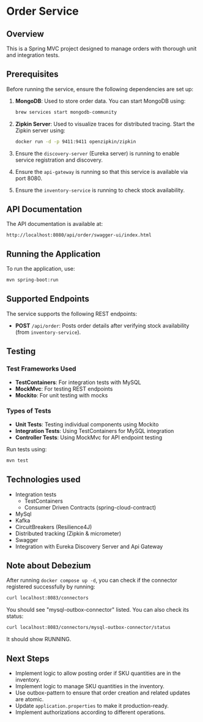 # Order Service

## Overview

This is a Spring MVC project designed to manage orders with thorough unit and integration tests.

## Prerequisites

Before running the service, ensure the following dependencies are set up:

1. **MongoDB**: Used to store order data. You can start MongoDB using:
   ```bash
   brew services start mongodb-community
   ```

2. **Zipkin Server**: Used to visualize traces for distributed tracing. Start the Zipkin server using:
   ```bash
   docker run -d -p 9411:9411 openzipkin/zipkin
   ```

3. Ensure the `discovery-server` (Eureka server) is running to enable service registration and discovery.

4. Ensure the `api-gateway` is running so that this service is available via port 8080.

5. Ensure the `inventory-service` is running to check stock availability.

## API Documentation

The API documentation is available at:

```
http://localhost:8080/api/order/swagger-ui/index.html
```

## Running the Application

To run the application, use:

```bash
mvn spring-boot:run
```

## Supported Endpoints

The service supports the following REST endpoints:

- **POST** `/api/order`: Posts order details after verifying stock availability (from `inventory-service`).

## Testing

### Test Frameworks Used
- **TestContainers**: For integration tests with MySQL
- **MockMvc**: For testing REST endpoints
- **Mockito**: For unit testing with mocks

### Types of Tests
- **Unit Tests**: Testing individual components using Mockito
- **Integration Tests**: Using TestContainers for MySQL integration
- **Controller Tests**: Using MockMvc for API endpoint testing

Run tests using:

```bash
mvn test
```

## Technologies used
- Integration tests
   - TestContainers
   - Consumer Driven Contracts (spring-cloud-contract)
- MySql
- Kafka
- CircuitBreakers (Resilience4J)
- Distributed tracking (Zipkin & micrometer)
- Swagger
- Integration with Eureka Discovery Server and Api Gateway

## Note about Debezium
After running `docker compose up -d`, you can check if the connector registered successfully by running:
```bash
curl localhost:8083/connectors
```

You should see "mysql-outbox-connector" listed. You can also check its status:
```bash
curl localhost:8083/connectors/mysql-outbox-connector/status
```
It should show RUNNING.

## Next Steps

- Implement logic to allow posting order if SKU quantities are in the inventory.
- Implement logic to manage SKU quantities in the inventory.
- Use outbox-pattern to ensure that order creation and related updates are atomic.
- Update `application.properties` to make it production-ready.
- Implement authorizations according to different operations.
